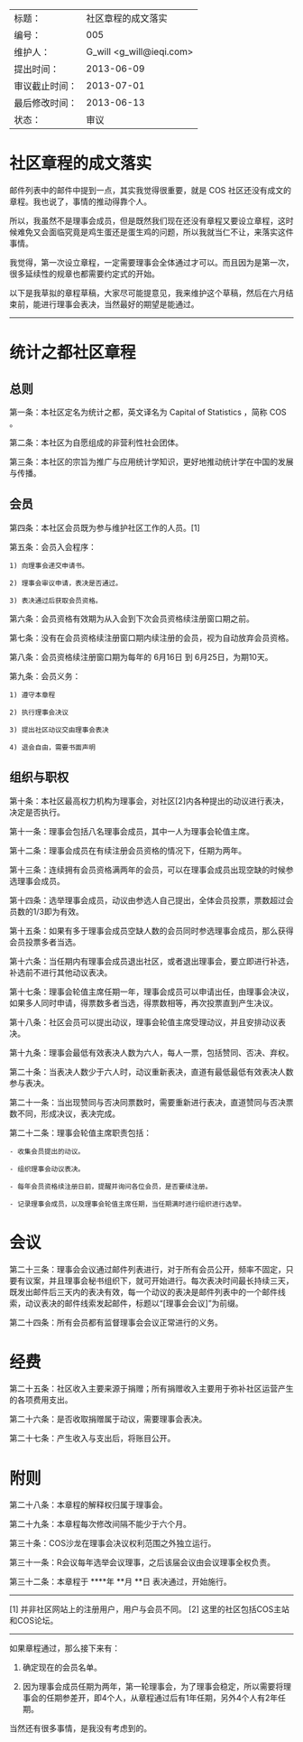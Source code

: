 <table>
    <tr>
        <td>标题：</td>
        <td>社区章程的成文落实</td>
    </tr>
    <tr>
        <td>编号：</td>
        <td>005</td>
    </tr>
    <tr>
        <td>维护人：</td>
        <td>G_will &lt;g_will@ieqi.com&gt;</td>
    </tr>
    <tr>
        <td>提出时间：</td>
        <td> 2013-06-09 </td>
    </tr>
    <tr>
        <td>审议截止时间：</td>
        <td> 2013-07-01 </td>
    </tr>
    <tr>
        <td>最后修改时间：</td>
        <td> 2013-06-13 </td>
    </tr>
    <tr>
        <td>状态：</td>
        <td>审议</td>
    </tr> 
</table>

# 社区章程的成文落实

邮件列表中的邮件中提到一点，其实我觉得很重要，就是 COS 社区还没有成文的章程。我也说了，事情的推动得靠个人。

所以，我虽然不是理事会成员，但是既然我们现在还没有章程又要设立章程，这时候难免又会面临究竟是鸡生蛋还是蛋生鸡的问题，所以我就当仁不让，来落实这件事情。

我觉得，第一次设立章程，一定需要理事会全体通过才可以。而且因为是第一次，很多延续性的规章也都需要约定式的开始。

以下是我草拟的章程草稿，大家尽可能提意见，我来维护这个草稿，然后在六月结束前，能进行理事会表决，当然最好的期望是能通过。

------------------------

# 统计之都社区章程

## 总则

第一条：本社区定名为统计之都，英文译名为 Capital of Statistics ，简称 COS 。

第二条：本社区为自愿组成的非营利性社会团体。

第三条：本社区的宗旨为推广与应用统计学知识，更好地推动统计学在中国的发展与传播。

## 会员

第四条：本社区会员既为参与维护社区工作的人员。[1]

第五条：会员入会程序：
    
    1) 向理事会递交申请书。
    
    2) 理事会审议申请，表决是否通过。
    
    3) 表决通过后获取会员资格。

第六条：会员资格有效期为从入会到下次会员资格续注册窗口期之前。

第七条：没有在会员资格续注册窗口期内续注册的会员，视为自动放弃会员资格。

第八条：会员资格续注册窗口期为每年的 6月16日 到 6月25日，为期10天。

第九条：会员义务： 

    1) 遵守本章程
    
    2) 执行理事会决议
    
    3) 提出社区动议交由理事会表决
    
    4) 退会自由，需要书面声明

## 组织与职权

第十条：本社区最高权力机构为理事会，对社区[2]内各种提出的动议进行表决，决定是否执行。

第十一条：理事会包括八名理事会成员，其中一人为理事会轮值主席。

第十二条：理事会成员在有续注册会员资格的情况下，任期为两年。

第十三条：连续拥有会员资格满两年的会员，可以在理事会成员出现空缺的时候参选理事会成员。

第十四条：选举理事会成员，动议由参选人自己提出，全体会员投票，票数超过会员数的1/3即为有效。

第十五条：如果有多于理事会成员空缺人数的会员同时参选理事会成员，那么获得会员投票多者当选。

第十六条：当任期内有理事会成员退出社区，或者退出理事会，要立即进行补选，补选前不进行其他动议表决。

第十七条：理事会轮值主席任期一年，理事会成员可以申请出任，由理事会决议，如果多人同时申请，得票数多者当选，得票数相等，再次投票直到产生决议。

第十八条：社区会员可以提出动议，理事会轮值主席受理动议，并且安排动议表决。

第十九条：理事会最低有效表决人数为六人，每人一票，包括赞同、否决、弃权。

第二十条：当表决人数少于六人时，动议重新表决，直道有最低最低有效表决人数参与表决。

第二十一条：当出现赞同与否决同票数时，需要重新进行表决，直道赞同与否决票数不同，形成决议，表决完成。

第二十二条：理事会轮值主席职责包括：

    - 收集会员提出的动议。

    - 组织理事会动议表决。
    
    - 每年会员资格续注册日前，提醒并询问各位会员，是否要续注册。
    
    - 记录理事会成员，以及理事会轮值主席任期，当任期满时进行组织进行选举。
    
    

# 会议

第二十三条：理事会会议通过邮件列表进行，对于所有会员公开，频率不固定，只要有议案，并且理事会秘书组织下，就可开始进行。每次表决时间最长持续三天，既发出邮件后三天内的表决有效，每一个动议的表决是邮件列表中的一个邮件线索，动议表决的邮件线索发起邮件，标题以“[理事会会议]”为前缀。

第二十四条：所有会员都有监督理事会会议正常进行的义务。

# 经费

第二十五条：社区收入主要来源于捐赠；所有捐赠收入主要用于弥补社区运营产生的各项费用支出。

第二十六条：是否收取捐赠属于动议，需要理事会表决。

第二十七条：产生收入与支出后，将账目公开。

# 附则

第二十八条：本章程的解释权归属于理事会。

第二十九条：本章程每次修改间隔不能少于六个月。

第三十条：COS沙龙在理事会决议权利范围之外独立运行。

第三十一条：R会议每年选举会议理事，之后该届会议由会议理事全权负责。

第三十二条：本章程于 ****年 **月 **日 表决通过，开始施行。

-----------

[1] 并非社区网站上的注册用户，用户与会员不同。
[2] 这里的社区包括COS主站和COS论坛。

-----------

如果章程通过，那么接下来有：

1. 确定现在的会员名单。

2. 因为理事会成员任期为两年，第一轮理事会，为了理事会稳定，所以需要将理事会的任期参差开，即4个人，从章程通过后有1年任期，另外4个人有2年任期。

当然还有很多事情，是我没有考虑到的。
